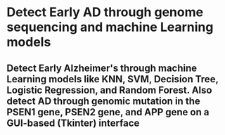 # Detect Early AD through genome sequencing and machine Learning models
## Detect Early Alzheimer's through machine Learning models like KNN, SVM, Decision Tree, Logistic Regression, and Random Forest. Also detect AD through genomic mutation in the PSEN1 gene, PSEN2 gene, and APP gene on a GUI-based (Tkinter) interface
